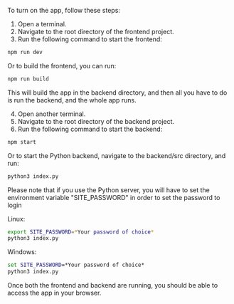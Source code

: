 To turn on the app, follow these steps:

1. Open a terminal.
2. Navigate to the root directory of the frontend project.
3. Run the following command to start the frontend:
  ```bash
  npm run dev
  ```

  Or to build the frontend, you can run:

  ```bash
  npm run build
  ```

  This will build the app in the backend directory, and then all you have to do is run the backend, and the whole app runs.

4. Open another terminal.
5. Navigate to the root directory of the backend project.
6. Run the following command to start the backend:
  ```bash
  npm start
  ```

  Or to start the Python backend, navigate to the backend/src directory, and run:
  ```bash
  python3 index.py
  ```

  Please note that if you use the Python server, you will have to set the environment variable "SITE_PASSWORD" in order to set the password to login

  Linux:
  ```bash
  export SITE_PASSWORD=*Your password of choice*
  python3 index.py
  ```

  Windows:
  ```cmd
  set SITE_PASSWORD=*Your password of choice*
  python3 index.py
  ```

Once both the frontend and backend are running, you should be able to access the app in your browser.